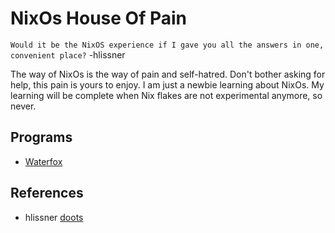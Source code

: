 # NixOs House Of Pain

`Would it be the NixOS experience if I gave you all the answers in one, convenient place?` -hlissner

The way of NixOs is the way of pain and self-hatred. Don't bother asking for help, this pain is yours to enjoy.
I am just a newbie learning about NixOs. My learning will be complete when Nix flakes are not experimental anymore, so never.

## Programs
- [Waterfox](./waterfox)

## References 
- hlissner [doots](https://github.com/hlissner/dotfiles)